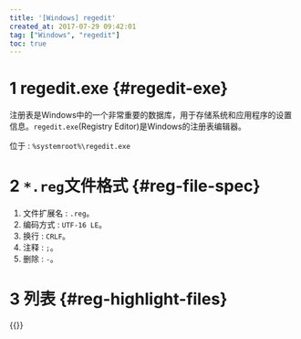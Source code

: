 ```yaml
---
title: '[Windows] regedit'
created_at: 2017-07-29 09:42:01
tag: ["Windows", "regedit"]
toc: true
---
```



# 1 regedit.exe {#regedit-exe}
注册表是Windows中的一个非常重要的数据库，用于存储系统和应用程序的设置信息。`regedit.exe`(Registry Editor)是Windows的注册表编辑器。

位于 : `%systemroot%\regedit.exe`

# 2 `*.reg`文件格式 {#reg-file-spec}

1. 文件扩展名 : `.reg`。
2. 编码方式 : `UTF-16 LE`。
3. 换行 : `CRLF`。
4. 注释 : `;`。
5. 删除 : `-`。

# 3 列表 {#reg-highlight-files}

{{<highlight-files title="reg文件列表"  regex="^.*\.reg$" lang="reg">}}
